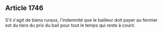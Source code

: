 Article 1746
----
S'il s'agit de biens ruraux, l'indemnité que le bailleur doit payer au fermier
est du tiers du prix du bail pour tout le temps qui reste à courir.
